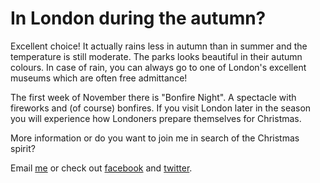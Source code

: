 # In London during the autumn?

Excellent choice! It actually rains less in autumn than in summer and the
temperature is still moderate. The parks looks beautiful in their autumn
colours. In case of rain, you can always go to one of London's excellent museums
which are often free admittance!

The first week of November there is &quot;Bonfire Night&quot;. A spectacle with
fireworks and (of course) bonfires. If you visit London later in the season you
will experience how Londoners prepare themselves for Christmas.

More information or do you want to join me in search of the Christmas spirit?

Email [me](mailto:ans@nlgids.london) or check out
[facebook](https://www.facebook.com/NLgidsLonden?ref=hl) and
[twitter](https://twitter.com/NLgidsLonden).
